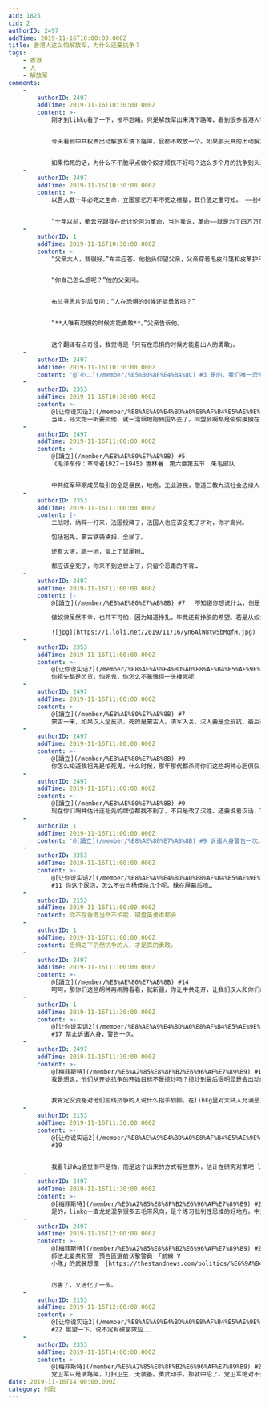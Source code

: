 ```yaml
---
aid: 1825
cid: 2
authorID: 2497
addTime: 2019-11-16T10:00:00.000Z
title: 香港人这么怕解放军，为什么还要抗争？
tags:
    - 香港
    - 人
    - 解放军
comments:
    -
        authorID: 2497
        addTime: 2019-11-16T10:30:00.000Z
        content: >-
            刚才到lihkg看了一下，惨不忍睹。只是解放军出来清下路障，看到很多香港人字里行间的怕怕。面对港警的棍打脚踢，催泪弹，被光天化日射杀死，各种被自杀姿势……


            今天看到中共权贵出动解放军清下路障，屁都不敢放一个。如果那天真的出动解放军镇压，是不是直接给吓尿?早知如此，何必当初，揽炒到最后很明显总要面对解放军的。


            如果怕死的话，为什么不干脆早点做个奴才顺民不好吗？这么多个月的抗争到头来白忙了，最可悲的是那些死了的人白死了。解放军有什么好怕的，不就是多了一支枪，港警也有枪呀。
    -
        authorID: 2497
        addTime: 2019-11-16T10:30:00.000Z
        content: >-
            以吾人数十年必死之生命，立国家亿万年不死之根基，其价值之重可知。 ——孙中山


            “十年以前，衢云兄跟我在此讨论何为革命，当时我说，革命——就是为了四万万革命同胞人人有恒业，不啼饥，不号寒。十年过去了，我从他乡漂泊重临，与我志同者相继牺牲。革命两字与我而言不可同日而语，今日再道何为革命，我会说，欲求文明之幸福，不得不经文明之痛苦，而这痛苦就是革命！”——《十月围城》
    -
        authorID: 1
        addTime: 2019-11-16T10:30:00.000Z
        content: >-
            “父亲大人，我很好。”布兰应答。他抬头仰望父亲，父亲穿着毛皮斗篷和皮革护甲，骑在雄骏战马上如巨人般笼罩住他。“罗柏说刚才那个人死得很勇敢，琼恩却说他死的时候很害怕。”


            “你自己怎么想呢？”他的父亲问。


            布兰寻思片刻后反问：“人在恐惧的时候还能勇敢吗？”


            “**人唯有恐惧的时候方能勇敢**。”父亲告诉他。


            这个翻译有点奇怪，我觉得是「只有在恐惧的时候方能看出人的勇敢」。
    -
        authorID: 2497
        addTime: 2019-11-16T10:30:00.000Z
        content: '@[小二](/member/%E5%B0%8F%E4%BA%8C) #3 是的，我们唯一恐惧的就是恐惧的本身。民主会战胜归来！！'
    -
        authorID: 2353
        addTime: 2019-11-16T10:30:00.000Z
        content: >-
            @[让你说实话2](/member/%E8%AE%A9%E4%BD%A0%E8%AF%B4%E5%AE%9E%E8%AF%9D2) #2
            当年，孙大炮一听要抓他，就一溜烟地跑到国外去了。同盟会啊都是偷偷摸摸在日本成立。早期一些起义雇请了黑帮，黑社会分子…
    -
        authorID: 2497
        addTime: 2019-11-16T11:00:00.000Z
        content: >-
            @[讀立](/member/%E8%AE%80%E7%AB%8B) #5
            《毛泽东传：革命者1927－1945》鲁林著　第六章第五节　朱毛部队　


            中共红军早期成员吸引的全是暴民，地痞，无业游民，僧道三教九流社会边缘人，后来毛泽东同志觉得这样下去不是办法，靠这些战五渣是成不了大事的。思前想后进一步发扬了残暴的阶段斗争，把人斗人的精粹发挥到了极致，才有机会壮大革命队伍，聚拢到不同阶层大量有理想的年轻人。
    -
        authorID: 2353
        addTime: 2019-11-16T11:00:00.000Z
        content: |-
            二战时，纳粹一打来，法国投降了，法国人也应该全死了才对，你才高兴。

            包括祖先，蒙古铁骑横扫，全尿了。

            还有大清，跪一地，留上了鼠尾辫…

            都应该全死了，你来不到这世上了，只留个恶毒的不宵…
    -
        authorID: 2497
        addTime: 2019-11-16T11:00:00.000Z
        content: |-
            @[讀立](/member/%E8%AE%80%E7%AB%8B) #7 　不知道你想说什么，倒是让我想起了鲁迅一句话：

            做奴隶虽然不幸，也并不可怕，因为知道挣扎，毕竟还有挣脱的希望。若是从奴隶生活中寻出美来，赞叹、陶醉，就是万劫不复的奴才了。

            ![jpg](https://i.loli.net/2019/11/16/yn6AlW8tw5bMqfH.jpg)
    -
        authorID: 2353
        addTime: 2019-11-16T11:00:00.000Z
        content: >-
            @[让你说实话2](/member/%E8%AE%A9%E4%BD%A0%E8%AF%B4%E5%AE%9E%E8%AF%9D2) #6
            你祖先都是怂货，怕死鬼，你怎么不羞愧得一头撞死呢
    -
        authorID: 2497
        addTime: 2019-11-16T11:00:00.000Z
        content: >-
            @[讀立](/member/%E8%AE%80%E7%AB%8B) #7
            蒙古一来，如果汉人全反抗，死的是蒙古人。清军入关，汉人要是全反抗，最后死的也会是满人。他们做皇帝是妥协的结果，扬州十日屠城最疯狂是投降的汉奸部队。你想举做奴隶有理的例子应该举五胡乱华时期，那时北地苍凉，衣冠南渡。可即使是这样，冉闵他爹参加的乞活军也打得胡人团团转，给收编后冉闵的《杀胡令》一出，照样杀到一些杂胡灭种绝户，最后冉闵战死，其它汉人那些胡人也只好妥协收编，一起和平共处。
    -
        authorID: 2497
        addTime: 2019-11-16T11:00:00.000Z
        content: >-
            @[讀立](/member/%E8%AE%80%E7%AB%8B) #9
            你怎么知道我祖先是怕死鬼，什么时候，那年那代都杀得你们这些胡种心胆俱裂，哈哈。
    -
        authorID: 2497
        addTime: 2019-11-16T11:00:00.000Z
        content: >-
            @[讀立](/member/%E8%AE%80%E7%AB%8B) #9
            现在你们胡种估计连祖先的牌位都找不到了，不只是改了汉姓。还要说着汉话，写着汉字。
    -
        authorID: 1
        addTime: 2019-11-16T11:00:00.000Z
        content: '@[讀立](/member/%E8%AE%80%E7%AB%8B) #9 诉诸人身警告一次。'
    -
        authorID: 2353
        addTime: 2019-11-16T11:00:00.000Z
        content: >-
            @[让你说实话2](/member/%E8%AE%A9%E4%BD%A0%E8%AF%B4%E5%AE%9E%E8%AF%9D2)
            #11 你这个尿泡，怎么不去当杨佳杀几个呢。躲在屏幕后喷…
    -
        authorID: 2153
        addTime: 2019-11-16T11:00:00.000Z
        content: 你不在香港当然不怕啦，键盘英勇谁都会
    -
        authorID: 1
        addTime: 2019-11-16T11:00:00.000Z
        content: 恐惧之下仍然抗争的人，才是真的勇敢。
    -
        authorID: 2497
        addTime: 2019-11-16T11:00:00.000Z
        content: >-
            @[讀立](/member/%E8%AE%80%E7%AB%8B) #14
            呵呵，那你们这些胡种再闹腾看看，就新疆，你让中共走开，让我们汉人和你们胡种撕杀试试。还躲屏幕，不知道谁躲在屏幕后面连祖先的牌位都保不住要改成汉姓。我们要的是民主，你们连民族魂都没有的渣渣，先把你祖宗牌位姓氏找回来再说吧。
    -
        authorID: 1
        addTime: 2019-11-16T11:30:00.000Z
        content: >-
            @[让你说实话2](/member/%E8%AE%A9%E4%BD%A0%E8%AF%B4%E5%AE%9E%E8%AF%9D2)
            #17 禁止诉诸人身，警告一次。
    -
        authorID: 2497
        addTime: 2019-11-16T11:30:00.000Z
        content: >-
            @[梅菲斯特](/member/%E6%A2%85%E8%8F%B2%E6%96%AF%E7%89%B9) #15
            我是想说，他们从开始抗争的开始目标不是揽炒吗？揽炒到最后很明显是会出动解放军的，如出动了解放军，美帝就会取消香港的独立关税地位，外资像64一样大量撤离，这不就是揽炒的终极目的吗？可是今天解放军只是出来扫地清路障，看到香港很多人，是很多人都是怕怕怕。这不是应该运动一开始就会想到，要做好的最坏打算吗？


            我肯定没资格对他们前线抗争的人说什么指手划脚，在lihkg里对大陆人充满恶意的帖子也不少。然后我找到了反二十三年的资料，找到了雨伞革命当时是为了民主化的抗争，再到反送中绝望的揽炒，开始仇视内地大陆人。然后开始理解他们，一直在关注他们。只是意外的是，明明说好的揽炒，解放军进场不是最好的揽炒吗？解放军进场，美帝西方国家肯定要做事。为什么会心生怯意，发帖的时候有些不解，现在明白了。
    -
        authorID: 2153
        addTime: 2019-11-16T11:30:00.000Z
        content: >-
            @[让你说实话2](/member/%E8%AE%A9%E4%BD%A0%E8%AF%B4%E5%AE%9E%E8%AF%9D2)
            #19


            我看lihkg感觉倒不是怕，而是这个出来的方式有些意外，估计在研究对策吧 lihkg的气氛一直都是这样，看久了会比较累的
    -
        authorID: 2497
        addTime: 2019-11-16T11:30:00.000Z
        content: >-
            @[梅菲斯特](/member/%E6%A2%85%E8%8F%B2%E6%96%AF%E7%89%B9) #20
            是的，linkg一直龙蛇混杂很多五毛带风向，是个练习批判性思维的好地方。中大保卫战以前那一星期最惨不忍睹，我都弃看了几天上班都没心情。
    -
        authorID: 2497
        addTime: 2019-11-16T12:00:00.000Z
        content: >-
            @[梅菲斯特](/member/%E6%A2%85%E8%8F%B2%E6%96%AF%E7%89%B9) #20
            師法北愛共和軍　預告區選前伏擊警員　「前線 V
            小隊」的武裝想像　[https://thestandnews.com/politics/%E6%9A%B4%E5%8A%9B%E9%82%8A%E7%B7%A3-1-%E5%B8%AB%E6%B3%95%E5%8C%97%E6%84%9B%E5%85%B1%E5%92%8C%E8%BB%8D-%E9%A0%90%E5%91%8A%E5%8D%80%E9%81%B8%E5%89%8D%E4%BC%8F%E6%93%8A%E8%AD%A6%E5%93%A1-%E5%89%8D%E7%B7%9A-v-%E5%B0%8F%E9%9A%8A-%E7%9A%84%E6%AD%A6%E8%A3%9D%E6%83%B3%E5%83%8F/?fbclid=IwAR1vmob0-YtboHGCw3oufsh5ySRHUuHmKY3SylwsYv50BJ-SXqM7g\_nPM3E](https://thestandnews.com/politics/%E6%9A%B4%E5%8A%9B%E9%82%8A%E7%B7%A3-1-%E5%B8%AB%E6%B3%95%E5%8C%97%E6%84%9B%E5%85%B1%E5%92%8C%E8%BB%8D-%E9%A0%90%E5%91%8A%E5%8D%80%E9%81%B8%E5%89%8D%E4%BC%8F%E6%93%8A%E8%AD%A6%E5%93%A1-%E5%89%8D%E7%B7%9A-v-%E5%B0%8F%E9%9A%8A-%E7%9A%84%E6%AD%A6%E8%A3%9D%E6%83%B3%E5%83%8F/?fbclid=IwAR1vmob0-YtboHGCw3oufsh5ySRHUuHmKY3SylwsYv50BJ-SXqM7g_nPM3E)


            厉害了，又进化了一步。
    -
        authorID: 2153
        addTime: 2019-11-16T12:00:00.000Z
        content: >-
            @[让你说实话2](/member/%E8%AE%A9%E4%BD%A0%E8%AF%B4%E5%AE%9E%E8%AF%9D2)
            #22 展望一下，说不定有破窗效应……
    -
        authorID: 2353
        addTime: 2019-11-16T14:00:00.000Z
        content: >-
            @[梅菲斯特](/member/%E6%A2%85%E8%8F%B2%E6%96%AF%E7%89%B9) #23
            党卫军只是清路障，打扫卫生，无装备。勇武动手，那就中招了。党卫军绝对不会还手，仼打…，全球直播。
date: 2019-11-16T14:00:00.000Z
category: 时政
---
```



